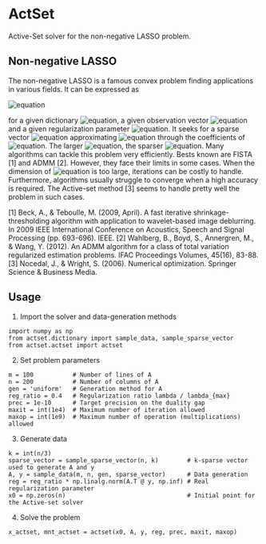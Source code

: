 # ActSet
Active-Set solver for the non-negative LASSO problem.

## Non-negative LASSO

The non-negative LASSO is a famous convex problem finding applications in various fields. It can be expressed as

![equation](http://www.sciweavers.org/upload/Tex2Img_1602351556/render.png)

for a given dictionary ![equation](http://www.sciweavers.org/upload/Tex2Img_1602351348/render.png), a given observation vector ![equation](http://www.sciweavers.org/upload/Tex2Img_1602351368/render.png) and a given regularization parameter ![equation](http://www.sciweavers.org/upload/Tex2Img_1602351404/render.png). It seeks for a sparse vector ![equation](http://www.sciweavers.org/upload/Tex2Img_1602351217/render.png) approximating ![equation](http://www.sciweavers.org/upload/Tex2Img_1602351258/render.png) through the coefficients of ![equation](http://www.sciweavers.org/upload/Tex2Img_1602351298/render.png). The larger ![equation](http://www.sciweavers.org/upload/Tex2Img_1602351429/render.png), the sparser ![equation](http://www.sciweavers.org/upload/Tex2Img_1602351217/render.png). Many algorithms can tackle this problem very efficiently. Bests known are FISTA [1] and ADMM [2]. However, they face their limits in some cases. When the dimension of ![equation](http://www.sciweavers.org/upload/Tex2Img_1602351298/render.png) is too large, iterations can be costly to handle. Furthermore, algorithms usually struggle to converge when a high accuracy is required. The Active-set method [3] seems to handle pretty well the problem in such cases.

[1] Beck, A., & Teboulle, M. (2009, April). A fast iterative shrinkage-thresholding algorithm with application to wavelet-based image deblurring. In 2009 IEEE International Conference on Acoustics, Speech and Signal Processing (pp. 693-696). IEEE.
[2] Wahlberg, B., Boyd, S., Annergren, M., & Wang, Y. (2012). An ADMM algorithm for a class of total variation regularized estimation problems. IFAC Proceedings Volumes, 45(16), 83-88.
[3] Nocedal, J., & Wright, S. (2006). Numerical optimization. Springer Science & Business Media.

## Usage

1. Import the solver and data-generation methods
```
import numpy as np
from actset.dictionary import sample_data, sample_sparse_vector
from actset.actset import actset
```

2. Set problem parameters
```
m = 100           # Number of lines of A
n = 200           # Number of columns of A
gen = 'uniform'   # Generation method for A
reg_ratio = 0.4   # Regularization ratio lambda / lambda_{max}
prec = 1e-10      # Target precision on the duality gap
maxit = int(1e4)  # Maximum number of iteration allowed
maxop = int(1e9)  # Maximum number of operation (multiplications) allowed
```

3. Generate data
```
k = int(n/3)
sparse_vector = sample_sparse_vector(n, k)        # k-sparse vector used to generate A and y
A, y = sample_data(m, n, gen, sparse_vector)      # Data generation
reg = reg_ratio * np.linalg.norm(A.T @ y, np.inf) # Real regularization parameter
x0 = np.zeros(n)                                  # Initial point for the Active-set solver
```

4. Solve the problem
```
x_actset, mnt_actset = actset(x0, A, y, reg, prec, maxit, maxop)
```
